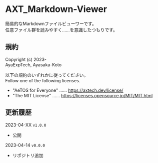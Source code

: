 # AXT_Markdown-Viewer

簡易的なMarkdownファイルビューワーです。  
任意ファイル群を読みやすく……を意識したつもりです。

## 規約

Copyright (c) 2023-  
AyaExpTech, Ayasaka-Koto

以下の規約のいずれかに従ってください。  
Follow one of the following licenses.

- "AeTOS for Everyone" …… https://axtech.dev/license/
- "The MIT License" …… https://licenses.opensource.jp/MIT/MIT.html

## 更新履歴

2023-04-XX `v1.0.0`
- 公開

2023-04-14 `v0.0.0`
- リポジトリ追加

